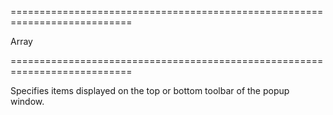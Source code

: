 <!--**
/*-------------------------------------------
    Auto-generated file. Do not modify.
-------------------------------------------

**-->
===========================================================================
<!--type-->Array<Object><!--/type-->
===========================================================================

<!--shortDescription-->
Specifies items displayed on the top or bottom toolbar of the popup window.
<!--/shortDescription-->

<!--fullDescription-->

<!--/fullDescription-->